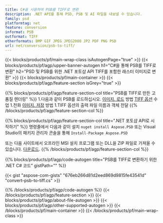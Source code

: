 ```yaml
---
title: C#을 사용하여 PSB를 TIFF로 변환
description: .NET API를 통해 PSD, PSB 및 AI 파일을 내보낼 수 있습니다.
family: psd
platformtag: net
feature: conversion
informat: PSB
outformat: TIFF
otherformats: BMP GIF JPEG JPEG2000 JP2 PDF PNG PSD
url: net/conversion/psb-to-tiff/
---
```


{{< blocks/products/pf/main-wrap-class isAutogenPage="true" >}}
{{< blocks/products/pf/agp/upper-banner-autogen h1="C#을 통해 PSB를 TIFF로 변환" h2="PSD 및 PSB를 위한 .NET 포토샵 API TIFF를 포함한 래스터 이미지로 변환" >}}
{{< blocks/products/pf/main-container >}}
{{< blocks/products/pf/agp/feature-section isGrey="true" >}}

{{% blocks/products/pf/agp/feature-section-col title="PSB를 TIFF로 만든 고품질 렌더링" %}}
1.다음과 같이 PSB를 로드하십시오. [이미지. 로드](https://apireference.aspose.com/psd/net/aspose.psd/image/methods/load/index) 방법
 [TIFF 옵션](https://apireference.aspose.com/psd/net/aspose.psd.imageoptions/tiffoptions) 수업
1.전화 [이미지. 저장](https://apireference.aspose.com/psd/net/aspose.psd/image/methods/save/index) 방법
1.TIFF 옵션의 출력 파일 이름과 객체 전달
{{% /blocks/products/pf/agp/feature-section-col %}}

{{% blocks/products/pf/agp/feature-section-col title=".NET 포토샵 API로 시작하기" %}}
명령줄에서 다음과 같이 설치 ```nuget install Aspose.PSD``` 또는 Visual Studio의 패키지 관리자 콘솔을 통해 ```Install-Package Aspose.PSD```

또는 다음 사이트에서 오프라인 MSI 설치 프로그램 또는 DLL을 ZIP 파일로 가져올 수 있습니다. [다운로드](https://releases.aspose.com/psd/net).
{{% /blocks/products/pf/agp/feature-section-col %}}

{{% blocks/products/pf/agp/code-autogen title="PSB를 TIFF로 변환하기 위한 .NET C# 코드" gistPath="" %}}

{{< gist "aspose-com-gists" "676eb266d81d2eed869d9815fe43541d" "convert-psb-to-tiff.cs" >}}

{{% /blocks/products/pf/agp/code-autogen %}}
{{< /blocks/products/pf/agp/feature-section >}}
{{< blocks/products/pf/agp/about-file-autogen >}}
{{< blocks/products/pf/agp/other-supported-autogen >}}
{{< /blocks/products/pf/main-container >}}
{{< /blocks/products/pf/main-wrap-class >}}

